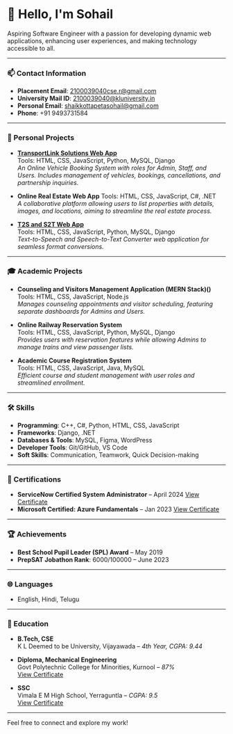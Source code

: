 

<!--
**2100039040cse/2100039040cse** is a ✨ _special_ ✨ repository because its `README.md` (this file) appears on your GitHub profile.

Here are some ideas to get you started:

- 🔭 I’m currently working on ...
- 🌱 I’m currently learning ...
- 👯 I’m looking to collaborate on ...
- 🤔 I’m looking for help with ...
- 💬 Ask me about ...
- 📫 How to reach me: ...
- 😄 Pronouns: ...
- ⚡ Fun fact: ...
-->

# 👋 Hello, I'm Sohail

Aspiring Software Engineer with a passion for developing dynamic web applications, enhancing user experiences, and making technology accessible to all.

---

### 📫 Contact Information
- **Placement Email**: [2100039040cse.r@gmail.com](mailto:2100039040cse.r@gmail.com)
- **University Mail ID**: [2100039040@kluniversity.in](mailto:2100039040@kluniversity.in)
- **Personal Email**: [shaikkottapetasohail@gmail.com](mailto:shaikkottapetasohail@gmail.com)
- **Phone**: +91 9493731584

---

### 💼 Personal Projects
- **[TransportLink Solutions Web App](https://2100039040.pythonanywhere.com)**  
  Tools: HTML, CSS, JavaScript, Python, MySQL, Django  
  *An Online Vehicle Booking System with roles for Admin, Staff, and Users. Includes management of vehicles, bookings, cancellations, and partnership inquiries.*

- **Online Real Estate Web App**
  Tools: HTML, CSS, JavaScript, C#, .NET  
  *A collaborative platform allowing users to list properties with details, images, and locations, aiming to streamline the real estate process.*

- **[T2S and S2T Web App](https://sohailwebapp.pythonanywhere.com)**  
  Tools: HTML, CSS, JavaScript, Python, MySQL, Django  
  *Text-to-Speech and Speech-to-Text Converter web application for seamless format conversions.*

---

### 🎓 Academic Projects
- **Counseling and Visitors Management Application (MERN Stack)()**  
  Tools: HTML, CSS, JavaScript, Node.js  
  *Manages counseling appointments and visitor scheduling, featuring separate dashboards for Admins and Users.*

- **Online Railway Reservation System**  
  Tools: HTML, CSS, JavaScript, Python, MySQL, Django  
  *Provides users with reservation features while allowing Admins to manage trains and view passenger lists.*

- **Academic Course Registration System**  
  Tools: HTML, CSS, JavaScript, Java, MySQL  
  *Efficient course and student management with user roles and streamlined enrollment.*

---

### 🛠 Skills
- **Programming**: C++, C#, Python, HTML, CSS, JavaScript
- **Frameworks**: Django, .NET
- **Databases & Tools**: MySQL, Figma, WordPress
- **Developer Tools**: Git/GitHub, VS Code
- **Soft Skills**: Communication, Teamwork, Quick Decision-making

---

### 📜 Certifications
- **ServiceNow Certified System Administrator** – April 2024 [View Certificate](https://drive.google.com/file/d/1h0dztKo-Vfc071VZ7nl6tUt03T-AFzNB/view?usp=sharing)
- **Microsoft Certified: Azure Fundamentals** – Jan 2023 [View Certificate](https://learn.microsoft.com/api/credentials/share/en-us/SKSohail-3599/A86AEF69B160134?sharingId=2C2C878357547213)

---

### 🏆 Achievements
- **Best School Pupil Leader (SPL) Award** – May 2019
- **PrepSAT Jobathon Rank**: 6000/100000 – June 2023

---

### 🌐 Languages
- English, Hindi, Telugu

---

### 📘 Education
- **B.Tech, CSE**  
  K L Deemed to be University, Vijayawada – *4th Year, CGPA: 9.44*

- **Diploma, Mechanical Engineering**  
  Govt Polytechnic College for Minorities, Kurnool – *87%*  
  [View Certificate](https://drive.google.com/file/d/1PvnnkDkaH6I1cRXIzp5UvgWsFtLk1OMT/view?usp=drive_link)

- **SSC**  
  Vimala E M High School, Yerraguntla – *CGPA: 9.5*  
  [View Certificate](https://drive.google.com/file/d/1m-8NYR840pyBJt48tM_NNxHTbLZ0Ejvo/view?usp=drive_link)

---

Feel free to connect and explore my work!

